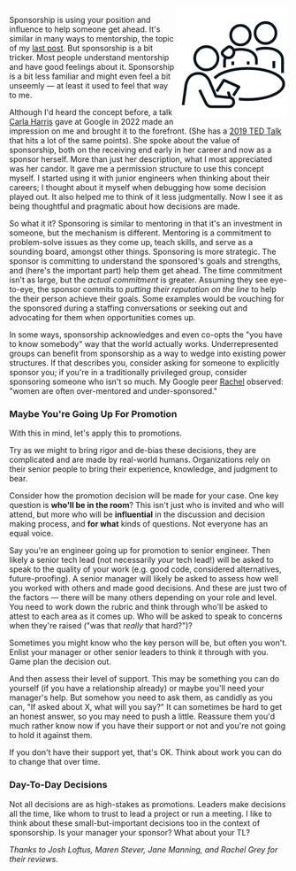 <!--
.. title: Sponsoring
.. slug: sponsoring
.. date: 2025-03-30 12:00:00 UTC-08:00
.. tags: Management
.. category: 
.. link: 
.. description: 
.. type: text
.. status:
-->

<img style="float:right" class="postimage" src="/f/sponsor.png" alt="One person helping another while being graded" width=40%>

Sponsorship is using your position and influence to help someone get ahead. It's
similar in many ways to mentorship, the topic of my [last post](/posts/mentoring).
But sponsorship is a bit tricker. Most people understand mentorship
and have good feelings about it. Sponsorship is a bit less familiar and might
even feel a bit unseemly &mdash; at least it used to feel that way to me.

Although I'd heard the concept before, a talk [Carla Harris][] gave at Google in
2022 made an impression on me and brought it to the forefront. (She has a [2019
TED Talk][vid] that hits a lot of the same points). She spoke about the value of
sponsorship, both on the receiving end early in her career and now as a sponsor
herself. More than just her description, what I most appreciated was her candor.
It gave me a permission structure to use this concept myself. I started using it
with junior engineers when thinking about their careers; I thought about it
myself when debugging how some decision played out. It also helped me to think
of it less judgmentally. Now I see it as being thoughtful and pragmatic about
how decisions are made.

So what it it? Sponsoring is similar to mentoring in that it's an investment in
someone, but the mechanism is different. Mentoring is a commitment to
problem-solve issues as they come up, teach skills, and serve as a sounding
board, amongst other things. Sponsoring is more strategic. The sponsor is
committing to understand the sponsored's goals and strengths, and (here's the
important part) help them get ahead. The time commitment isn't as large, but the
_actual commitment_ is greater. Assuming they see eye-to-eye, the sponsor
commits to _putting their reputation on the line_ to help the their person
achieve their goals. Some examples would be vouching for the sponsored during a
staffing conversations or seeking out and advocating for them when opportunities
comes up.

In some ways, sponsorship acknowledges and even co-opts the "you have to know
somebody" way that the world actually works. Underrepresented groups can benefit
from sponsorship as a way to wedge into existing power structures. If that
describes you, consider asking for someone to explicitly sponsor you; if you're
in a traditionally privileged group, consider sponsoring someone who isn't so
much.  My Google peer [Rachel][] observed: "women are often over-mentored and
under-sponsored."

### Maybe You're Going Up For Promotion

With this in mind, let's apply this to promotions.

Try as we might to bring rigor and de-bias these decisions, they are complicated
and are made by real-world humans. Organizations rely on their senior people to
bring their experience, knowledge, and judgment to bear.

Consider how the promotion decision will be made for your case. One key question
is **who'll be in the room**? This isn't just who is invited and who will
attend, but more who will be **influential** in the discussion and decision
making process, and **for what** kinds of questions. Not everyone has an equal
voice.

Say you're an engineer going up for promotion to senior engineer. Then likely a
senior tech lead (not necessarily _your_ tech lead!) will be asked to speak to
the quality of your work (e.g. good code, considered alternatives,
future-proofing). A senior manager will likely be asked to assess how well you
worked with others and made good decisions. And these are just two of the
factors &mdash; there will be many others depending on your role and level. You
need to work down the rubric and think through who'll be asked to attest to each
area as it comes up. Who will be asked to speak to concerns when they're raised
("was that _really_ that hard?")?

Sometimes you might know who the key person will be, but often you won't. Enlist
your manager or other senior leaders to think it through with you. Game plan the
decision out.

And then assess their level of support. This may be something you can do
yourself (if you have a relationship already) or maybe you'll need your
manager's help. But somehow you need to ask them, as candidly as you can, "If
asked about X, what will you say?" It can sometimes be hard to get an honest
answer, so you may need to push a little. Reassure them you'd much rather know
now if you have their support or not and you're not going to hold it against
them.

If you don't have their support yet, that's OK. Think about work you can do
to change that over time.

### Day-To-Day Decisions

Not all decisions are as high-stakes as promotions. Leaders make decisions all
the time, like whom to trust to lead a project or run a meeting. I like to think
about these small-but-important decisions too in the context of sponsorship. Is
your manager your sponsor? What about your TL?

_Thanks to Josh Loftus, Maren Stever, Jane Manning, and Rachel Grey for their
reviews._

[Carla Harris]: https://www.carlaspearls.com/
[vid]: https://www.youtube.com/watch?v=gpE_W50OTUc
[Rachel]: https://www.linkedin.com/in/rachel-grey-b69319/